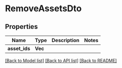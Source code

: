 # RemoveAssetsDto

## Properties

Name | Type | Description | Notes
------------ | ------------- | ------------- | -------------
**asset_ids** | **Vec<String>** |  | 

[[Back to Model list]](../README.md#documentation-for-models) [[Back to API list]](../README.md#documentation-for-api-endpoints) [[Back to README]](../README.md)


